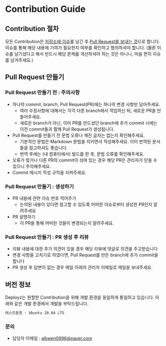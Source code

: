 # Contribution Guide

## Contribution 절차
모든 Contribution은 [저장소에 이슈](https://github.com/alkwen0996/deployz/issues)를 남긴 후 [Pull Request를 보내는 것](https://github.com/alkwen0996/deployz/pulls)으로 합니다. 이슈를 통해 해당 내용에 기여가 필요한지 여부를 확인하고 협의하셔야 합니다.
(물론 이슈를 남기셨다고 해서 반드시 해당 문제를 개선하셔야 하는 것은 아니니, 마음 편히 이슈를 남겨주세요.)

## Pull Request 만들기

### Pull Request 만들기 전 : 주의사항
- 하나의 commit, branch, Pull Request(PR)에는 하나의 변경 사항만 담아주세요.
    - 여러 수정사항에 대해서는 각각 다른 branch에서 작업하신 뒤, 새로운 PR을 만들어주세요.
    - 새로운 branch가 아닌, 이미 PR를 만드셨던 branch에 추가 commit 시에는 이전 commit들과 함께 Pull Request가 생성됩니다.
- Pull Request를 만들기 전 문법 오류나 깨진 글자는 없는지 확인해주세요.
    - 기본적인 문법은 Markdown 문법을 지키면서 작성해주세요. 이미 번역된 문서들을 참고하셔도 좋습니다.
    - 번역 후에는 (내 컴퓨터에서) 빌드를 한 후, 문법 오류를 확인해주세요.
- 오류가 많거나 다른 PR의 commit이 섞여 있는 경우 해당 PR은 관리자가 닫을 수 있으니 주의해주세요.
- Commit 메시지 작성 규칙을 지켜주세요.

### Pull Request 만들기 : 생성하기
- PR 내용에 관련 이슈 번호 적어주기
    - 논의된 내용이 있다면 참고할 수 있도록 어떠한 이슈로부터 생성한 PR인지 알려주세요
- PR 설명하기
    - 이 PR을 통해 어떠한 것들이 변경되는지 알려주세요.

### Pull Request 만들기 : PR 생성 후 리뷰
- 리뷰 내용에 대한 추가 의견이 있을 경우 해당 리뷰에 댓글로 의견을 주고받습니다
- 변경 사항을 고치기로 하였다면, Pull Request를 만든 branch에 추가 commit을 합니다
- PR 생성 후 답변이 없는 경우 메일 아래의 관리자 이메일로 메일을 보내주세요.

## 버전 정보
Deployz는 원할한 Contribution을 위해 개발 환경을 동일하게 통일하고 있습니다.
아래와 같은 개발 환경에서 개발을 부탁드립니다.

```bash
테스트환경 : Ubuntu 20.04 LTS
```




### 문의
- 담당자 이메일 : alkwen0996@naver.com